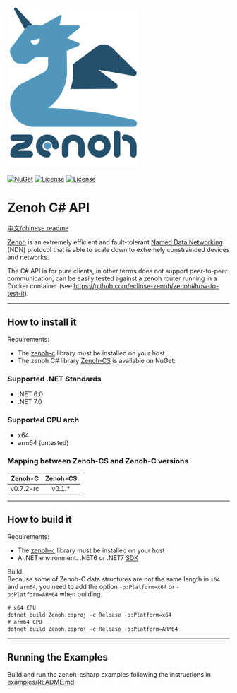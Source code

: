 ![zenoh banner](./zenoh-dragon.png)

[![NuGet](https://img.shields.io/nuget/v/Zenoh.svg)](https://www.nuget.org/packages/Zenoh-CS/)
[![License](https://img.shields.io/badge/License-EPL%202.0-blue)](https://choosealicense.com/licenses/epl-2.0/)
[![License](https://img.shields.io/badge/License-Apache%202.0-blue.svg)](https://opensource.org/licenses/Apache-2.0)

# Zenoh C# API

[中文/chinese readme](https://github.com/sanri/zenoh-csharp/blob/master/README.zh.md)

[Zenoh](http://zenoh.io) is an extremely efficient and fault-tolerant [Named Data Networking](http://named-data.net) (NDN) protocol that is able to scale down to extremely constrainded devices and networks.

The C# API is for pure clients, in other terms does not support peer-to-peer communication, 
can be easily tested against a zenoh router running in a Docker container (see https://github.com/eclipse-zenoh/zenoh#how-to-test-it).


-------------------------------
## How to install it

Requirements:
- The [zenoh-c](https://github.com/eclipse-zenoh/zenoh-c) library must be installed on your host
- The zenoh C# library [Zenoh-CS](https://www.nuget.org/packages/Zenoh-CS/) is available on NuGet: 

### Supported .NET Standards
- .NET 6.0
- .NET 7.0

### Supported CPU arch
- x64
- arm64 (untested)

### Mapping between Zenoh-CS and Zenoh-C versions
|  Zenoh-C  | Zenoh-CS |
|:---------:|:--------:|
| v0.7.2-rc |  v0.1.*  |


-------------------------------
## How to build it

Requirements:  
 * The [zenoh-c](https://github.com/eclipse-zenoh/zenoh-c) library must be installed on your host
 * A .NET environment. .NET6 or .NET7 [SDK](https://dotnet.microsoft.com/zh-cn/download/dotnet)

Build:   
Because some of Zenoh-C data structures are not the same length in `x64` and `arm64`, you need to add the option `-p:Platform=x64` or `-p:Platform=ARM64` when building.
```shell
# x64 CPU
dotnet build Zenoh.csproj -c Release -p:Platform=x64
# arm64 CPU
dotnet build Zenoh.csproj -c Release -p:Platform=ARM64
```

-------------------------------
## Running the Examples

Build and run the zenoh-csharp examples following the instructions in [examples/README.md](https://github.com/sanri/zenoh-csharp/blob/master/examples/README.md)
